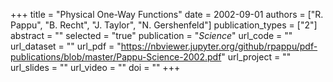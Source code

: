 +++
title = "Physical One-Way Functions"
date = 2002-09-01
authors = ["R. Pappu", "B. Recht", "J. Taylor", "N. Gershenfeld"]
publication_types = ["2"]
abstract = ""
selected = "true"
publication = "*Science*"
url_code = ""
url_dataset = ""
url_pdf = "https://nbviewer.jupyter.org/github/rpappu/pdf-publications/blob/master/Pappu-Science-2002.pdf"
url_project = ""
url_slides = ""
url_video = ""
doi = ""
+++
